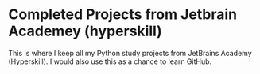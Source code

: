 # Completed Projects from Jetbrain Academey (hyperskill)
This is where I keep all my Python study projects from JetBrains Academy (Hyperskill). I would also use this as a chance to learn GitHub.
